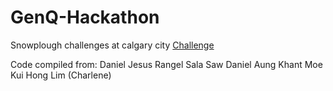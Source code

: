 # GenQ-Hackathon
Snowplough challenges at calgary city
[Challenge](gqe.pdf)

Code compiled from:
Daniel Jesus Rangel Sala
Saw Daniel Aung Khant Moe
Kui Hong Lim (Charlene)
